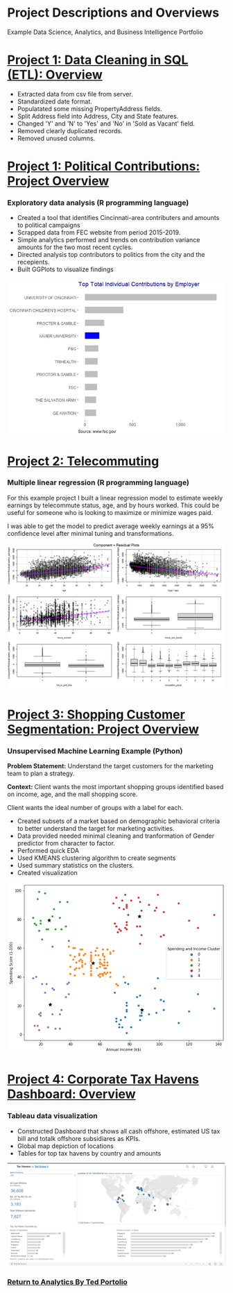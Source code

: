 # Project Descriptions and Overviews
Example Data Science, Analytics, and Business Intelligence Portfolio

# [Project 1: Data Cleaning in SQL (ETL): Overview](https://github.com/analyticsbyted/PortfolioProjects)
* Extracted data from csv file from server.
* Standardized date format.
* Populatated some missing PropertyAddress fields.
* Split Address field into Address, City and State features.
* Changed 'Y' and 'N' to 'Yes' and 'No' in 'Sold as Vacant' field.
* Removed clearly duplicated records.
* Removed unused columns.

# [Project 1: Political Contributions: Project Overview](https://rpubs.com/dickeyt/contributions)
### Exploratory data analysis (R programming language)
* Created a tool that identifies Cincinnati-area contributers and amounts to political campaigns
* Scrapped data from FEC website from period 2015-2019.
* Simple analytics performed and trends on contribution variance amounts for the two most recent cycles.
* Directed analysis top contributors to politics from the city and the recepients.
* Built GGPlots to visualize findings

![](images/top10byemployer.png)


# [Project 2: Telecommuting](https://rpubs.com/dickeyt/telecommute)
### Multiple linear regression (R programming language)
For this example project I built a linear regression model to estimate weekly earnings by telecommute status, age,  and by hours worked. This could be useful for someone who is looking to maximize or minimize wages paid.

I was able to get the model to predict average weekly earnings at a 95% confidence level after minimal tuning and transformations.

![](images/project2image.png)


# [Project 3: Shopping Customer Segmentation: Project Overview](https://github.com/analyticsbyted/customer_segmentation/blob/main/Project2.ipynb)
### Unsupervised Machine Learning Example (Python)
**Problem Statement:** Understand the target customers for the marketing team to plan a strategy.

**Context:** Client wants the most important shopping groups identified based on income, age, and the mall shopping score.

Client wants the ideal number of groups with a label for each.

* Created subsets of a market based on demographic behavioral criteria to better understand the target for marketing activities.
* Data provided needed minimal cleaning and tranformation of Gender predictor from character to factor.
* Performed quick EDA
* Used KMEANS clustering algorithm to create segments
* Used summary statistics on the clusters.
* Created visualization

![](images/customerSegments.png)


# [Project 4: Corporate Tax Havens Dashboard: Overview](https://public.tableau.com/app/profile/tdickey/viz/TaxHavens_15973738382660/OffshoreCash)
### Tableau data visualization
* Constructed Dashboard that shows all cash offshore, estimated US tax bill and totalk offshore subsidiares as KPIs.
* Global map depiction of locations
* Tables for top tax havens by country and amounts

![](images/taxhavens.PNG)

### [Return to Analytics By Ted Portolio](https://analyticsbyted.github.io/portfolio/index.html)
